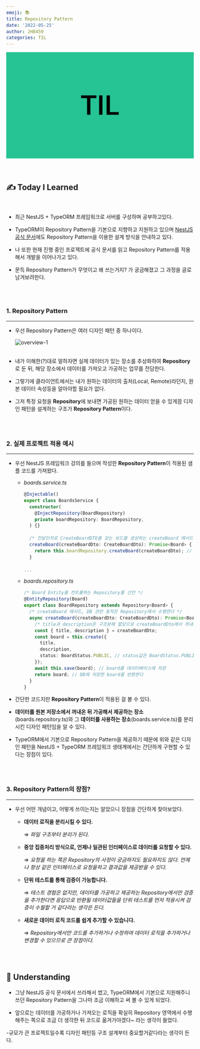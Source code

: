 ```yaml
---
emoji: 📚
title: Repository Pattern
date: '2022-05-25'
author: JH8459
categories: TIL
---
```


![github-blog.png](../../assets/common/TIL.jpeg)

<br>

## ✍️ **T**oday **I** **L**earned

<br>

- 최근 NestJS + TypeORM 프레임워크로 서버를 구성하며 공부하고있다.

- TypeORM이 Repository Pattern을 기본으로 지향하고 지원하고 있으며 <a href="https://docs.nestjs.com/techniques/database#repository-pattern" target="_blank">NestJS 공식 문서</a>에도 Repository Pattern을 이용한 설계 방식을 안내하고 있다.

- 나 또한 현재 진행 중인 프로젝트에 공식 문서를 읽고 Repository Pattern를 적용해서 개발을 이어나가고 있다.

- 문득 Repository Pattern가 무엇이고 왜 쓰는거지? 가 궁금해졌고 그 과정을 글로 남겨보려한다.

<br>
<br>

### 1. Repository Pattern

---

- 우선 Repository Pattern은 여러 디자인 패턴 중 하나이다.

  ![overview-1](https://user-images.githubusercontent.com/83164003/170282459-fc4d1f03-ef48-485a-b009-f08abd3b915b.png)<br><br>

- 내가 이해한(?)대로 말하자면 실제 데이터가 있는 장소를 추상화하여 **Repository**로 둔 뒤, 해당 장소에서 데이터를 가져오고 가공하는 업무를 전담한다.

- 그렇기에 클라이언트에서는 내가 원하는 데이터의 출처(Local, Remote)라던지, 원본 데이터 속성등을 알아야할 필요가 없다.

- 그저 특정 요청을 **Repository**에 보내면 가공된 원하는 데이터 얻을 수 있게끔 디자인 패턴을 설계하는 구조가 **Repository Pattern**이다.

<br>
<br>

### 2. 실제 프로젝트 적용 예시

---

- 우선 NestJS 프레임워크 강의를 들으며 작성한 **Repository Pattern**이 적용된 샘플 코드를 가져왔다.

  - _boards.service.ts_

    ```ts
    @Injectable()
    export class BoardsService {
      constructor(
        @InjectRepository(BoardRepository)
        private boardRepository: BoardRepository,
      ) {}

      /* 전달인자로 CreateBoardDTO를 갖는 보드를 생성하는 createBoard 메서드 선언 */
      createBoard(createBoardDto: CreateBoardDto): Promise<Board> {
        return this.boardRepository.createBoard(createBoardDto); // Repository 패턴 적용
      }

    ...
    ```

  - _boards.repository.ts_

    ```ts
    /* Board Entity를 컨트롤하는 Repository를 선언 */
    @EntityRepository(Board)
    export class BoardRepository extends Repository<Board> {
      /* createBoard 메서드, DB 관련 동작은 Repository에서 수행한다 */
      async createBoard(createBoardDto: CreateBoardDto): Promise<Board> {
        /* title과 description은 구조분해 할당으로 createBoardDto에서 꺼내어서 사용해준다 */
        const { title, description } = createBoardDto;
        const board = this.create({
          title,
          description,
          status: BoardStatus.PUBLIC, // status값은 BoardStatus.PUBLIC으로 초기화한다
        });
        await this.save(board); // board를 데이터베이스에 저장
        return board; // DB에 저장한 board를 반환한다
      }
    }
    ```

- 간단한 코드지만 **Repository Pattern**이 적용된 걸 볼 수 있다.

- **데이터를 원본 저장소에서 꺼내온 뒤 가공해서 제공하는 장소**(boards.repository.ts)와 그 **데이터를 사용하는 장소**(boards.service.ts)를 분리시킨 디자인 패턴임을 알 수 있다.

- TypeORM에서 기본으로 Repository Pattern을 제공하기 때문에 위와 같은 디자인 패턴을 NestJS + TypeORM 프레임워크 생태계에서는 간단하게 구현할 수 있다는 장점이 있다.

<br>
<br>

### 3. Repository Pattern의 장점?

---

- 우선 어떤 개념이고, 어떻게 쓰이는지는 알았으니 장점을 간단하게 찾아보았다.

  - **데이터 로직을 분리시킬 수 있다.**

    ⇒ _파일 구조부터 분리가 된다._

  - **중앙 집중처리 방식으로, 언제나 일관된 인터페이스로 데이터를 요청할 수 있다.**

    ⇒ _요청을 하는 쪽은 Repository의 사정이 궁금하지도 필요하지도 않다. 언제나 항상 같은 인터페이스로 요청을하고 결과값을 제공받을 수 있다._

  - **단위 테스트를 통해 검증이 가능합니다.**

    ⇒ _테스트 경험은 없지만, 데이터를 가공하고 제공하는 Repository에서만 검증을 추가한다면 응답으로 반환될 데이터값들을 단위 테스트를 먼저 적용시켜 검증이 수월할 거 같다라는 생각은 든다._

  - **새로운 데이터 로직 코드를 쉽게 추가할 수 있습니다.**

    ⇒ _Repository에서만 코드를 추가하거나 수정하여 데이터 로직을 추가하거나 변경할 수 있으므로 큰 장점이다._

<br>
<br>

## 🤔 Understanding

- 그냥 NestJS 공식 문서에서 쓰라해서 썼고, TypeORM에서 기본으로 지원해주니 쓰던 Repository Pattern을 그나마 조금 이해하고 써 볼 수 있게 되었다.

- 앞으로는 데이터를 가공하거나 가져오는 로직을 확실히 Repository 영역에서 수행해주는 쪽으로 조금 더 생각한 뒤 코드로 옮겨가야겠다~ 라는 생각이 들었다.

-규모가 큰 프로젝트일수록 디자인 패턴등 구조 설계부터 중요할거같다라는 생각이 든다.

<br>
<br>

```toc

```
